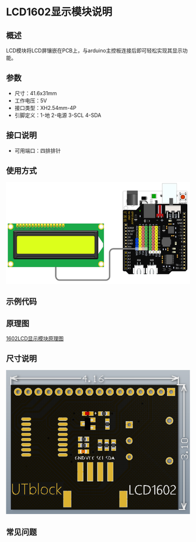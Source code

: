 # LCD1602显示模块说明   

## 概述
LCD模块将LCD屏镶嵌在PCB上，与arduino主控板连接后即可轻松实现其显示功能。

## 参数 
- 尺寸：41.6x31mm
- 工作电压：5V
- 接口类型：XH2.54mm-4P
- 引脚定义：1-地 2-电源 3-SCL 4-SDA

## 接口说明
- 可用端口：四排排针

## 使用方式
![](./images/28.png)

## 示例代码

## 原理图
[1602LCD显示模块原理图](https://github.com/Haohaodada-official/haohaodada-docs/blob/master/%E5%8E%9F%E7%90%86%E5%9B%BE/LCD1602%E6%A8%A1%E5%9D%97.pdf)

## 尺寸说明
![](./images/07.png)

## 常见问题